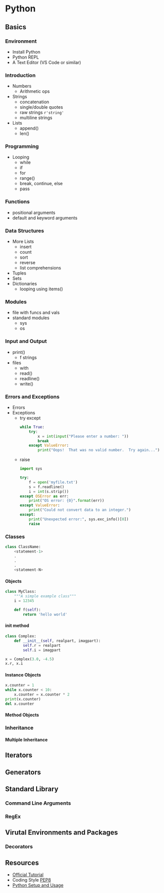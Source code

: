 # Python

## Basics

### Environment

  - Install Python
  - Python REPL
  - A Text Editor (VS Code or similar)

### Introduction

  - Numbers
    - Arithmetic ops
  - Strings
    - concatenation
    - single/double quotes
    - raw strings `r'string'`
    - multiline strings
  - Lists
    - append()
    - len()

### Programming
  - Looping
    - while
    - if
    - for
    - range()
    - break, continue, else
    - pass

### Functions

  - positional arguments
  - default and keyword arguments

### Data Structures

  - More Lists
    - insert
    - count
    - sort
    - reverse
    - list comprehensions
  - Tuples
  - Sets
  - Dictionaries
    - looping using items()

### Modules

  - file with funcs and vals
  - standard modules
    - sys
    - os

### Input and Output

  - print()
    - f strings
  - files
    - with 
    - read()
    - readline()
    - write()

### Errors and Exceptions

  - Errors
  - Exceptions
    - try except
      ```py
      while True:
          try:
              x = int(input("Please enter a number: "))
              break
          except ValueError:
              print("Oops!  That was no valid number.  Try again...")
      ```
    - raise
      ```py
      import sys

      try:
          f = open('myfile.txt')
          s = f.readline()
          i = int(s.strip())
      except OSError as err:
          print("OS error: {0}".format(err))
      except ValueError:
          print("Could not convert data to an integer.")
      except:
          print("Unexpected error:", sys.exc_info()[0])
          raise
      ```

### Classes

```py
class ClassName:
    <statement-1>
    .
    .
    .
    <statement-N>
```

#### Objects

```py
class MyClass:
    """A simple example class"""
    i = 12345

    def f(self):
        return 'hello world'
```

#### init method

```py
class Complex:
    def __init__(self, realpart, imagpart):
        self.r = realpart
        self.i = imagpart

x = Complex(3.0, -4.5)
x.r, x.i
```

#### Instance Objects

```py
x.counter = 1
while x.counter < 10:
    x.counter = x.counter * 2
print(x.counter)
del x.counter
```

#### Method Objects

### Inheritance

#### Multiple Inheritance

## Iterators

## Generators

## Standard Library

### Command Line Arguments

### RegEx

## Virutal Environments and Packages




### Decorators

## Resources

  - [Official Tutorial](https://docs.python.org/3/tutorial/)
  - Coding Style [PEP8](https://www.python.org/dev/peps/pep-0008)
  - [Python Setup and Usage](https://docs.python.org/3/using/index.html)



